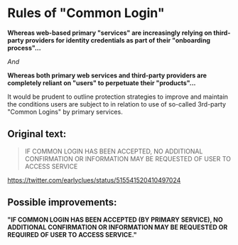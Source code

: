 # Rules of "Common Login"

**Whereas web-based primary "services" are increasingly relying on third-party providers for identity credentials as part of their "onboarding process"...**

*And*

**Whereas both primary web services and third-party providers are completely reliant on "users" to perpetuate their "products"...**

It would be prudent to outline protection strategies to improve and maintain the conditions users are subject to in relation to use of so-called 3rd-party "Common Logins" by primary services.

## Original text:

> IF COMMON LOGIN HAS BEEN ACCEPTED, NO ADDITIONAL CONFIRMATION OR INFORMATION MAY BE REQUESTED OF USER TO ACCESS SERVICE

https://twitter.com/earlyclues/status/515541520410497024

## Possible improvements:

**"IF COMMON LOGIN HAS BEEN ACCEPTED (BY PRIMARY SERVICE), NO ADDITIONAL CONFIRMATION OR INFORMATION MAY BE REQUESTED OR REQUIRED OF USER TO ACCESS SERVICE."**
